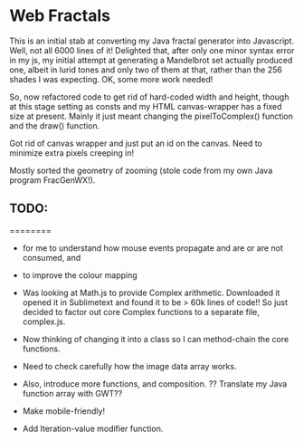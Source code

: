 # Web Fractals

This is an initial stab at converting my Java fractal generator into Javascript.   Well, not all 6000 lines of it!
Delighted that, after only one minor syntax error in my js, my initial attempt at generating a Mandelbrot set actually produced one, albeit in lurid tones and only two of them at that, rather than the 256 shades I was expecting.   OK, some more work needed!

So, now refactored code to get rid of hard-coded width and height, though at this stage setting as consts and my HTML canvas-wrapper has a fixed size at present.   Mainly it just meant changing the pixelToComplex() function and the draw() function.

Got rid of canvas wrapper and just put an id on the canvas.   Need to minimize extra pixels creeping in!

Mostly sorted the geometry of zooming (stole code from my own Java program FracGenWX!).

## TODO:
========

- for me to understand how mouse events propagate and are or are not consumed, and
- to improve the colour mapping

- Was looking at Math.js to provide Complex arithmetic.   Downloaded it opened it in Sublimetext and found it to be > 60k lines of code!!   So just decided to factor out core Complex functions to a separate file, complex.js.

- Now thinking of changing it into a class so I can method-chain the core functions.

- Need to check carefully how the image data array works.

- Also, introduce more functions, and composition. ?? Translate my Java function array with GWT??

- Make mobile-friendly!

- Add Iteration-value modifier function.






